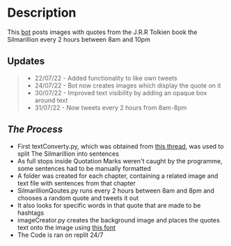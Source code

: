 # **Description**
This [bot](https://twitter.com/SilmarillionQo1) posts images with quotes from the J.R.R Tolkien book the Silmarillion every 2 hours between 8am and 10pm


## **Updates**
> - 22/07/22 - Added functionality to like own tweets
> - 24/07/22 - Bot now creates images which display the quote on it
> - 30/07/22 - Improved text visibility by adding an opaque box around text
> - 31/07/22 - Now tweets every 2 hours from 8am-8pm


## ***The Process***
- First textConverty.py, which was obtained from [this thread](https://stackoverflow.com/questions/4576077/how-can-i-split-a-text-into-sentences), was used to split The Silmarillion into sentences
- As full stops inside Quotation Marks weren't caught by the programme, some sentences had to be manually formatted
- A folder was created for each chapter, containing a related image and text file with sentences from that chapter
- SilmarillionQoutes.py runs every 2 hours between 8am and 8pm and chooses a random quote and tweets it out
- It also looks for specific words in that quote that are made to be hashtags
- imageCreator.py creates the background image and places the quotes text onto the image using [this font](https://fonts.google.com/specimen/Courgette?query=courgette)
- The Code is ran on replit 24/7

